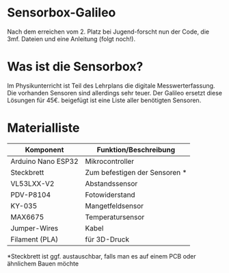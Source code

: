# Sensorbox-Galileo
Nach dem erreichen vom 2. Platz bei Jugend-forscht nun der Code, die 3mf. Dateien und eine Anleitung (folgt noch!).

# Was ist die Sensorbox?
Im Physikunterricht ist Teil des Lehrplans die digitale Messwerterfassung. Die vorhanden Sensoren sind allerdings sehr teuer. Der Galileo ersetzt diese Lösungen für 45€. beigefügt ist eine Liste aller benötigten Sensoren. 

# Materialliste
| Komponent | Funktion/Beschreibung |
| ------------- | ------------- |
| Arduino Nano ESP32 | Mikrocontroller |
| Steckbrett | Zum befestigen der Sensoren *  |
| VL53LXX-V2  | Abstandssensor  |
| PDV-P8104  | Fotowiderstand  |
| KY-035  | Mangetfeldsensor  |
| MAX6675   | Temperatursensor  |
| Jumper-Wires  | Kabel  |
| Filament (PLA)  |  für 3D-Druck   |

*Steckbrett ist ggf. austauschbar, falls man es auf einem PCB oder ähnlichem Bauen möchte
